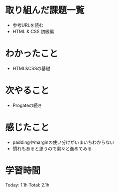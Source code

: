 # 取り組んだ課題一覧
- 参考URLを読む
- HTML & CSS 初級編
# わかったこと
- HTML&CSSの基礎
# 次やること
- Progateの続き
# 感じたこと
- paddingやmarginの使い分けがいまいちわからない
- 慣れもあると思うので粛々と進めてみる
# 学習時間
Today: 1.1h
Total: 2.1h
